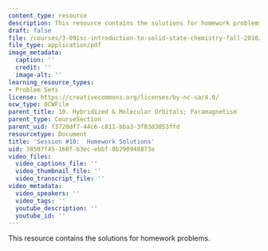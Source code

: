 ```yaml
---
content_type: resource
description: This resource contains the solutions for homework problems.
draft: false
file: /courses/3-091sc-introduction-to-solid-state-chemistry-fall-2010/38507f45160fb3ecebbf8b290948873a_MIT3_091SCF09_hw10_sol.pdf
file_type: application/pdf
image_metadata:
  caption: ''
  credit: ''
  image-alt: ''
learning_resource_types:
- Problem Sets
license: https://creativecommons.org/licenses/by-nc-sa/4.0/
ocw_type: OCWFile
parent_title: 10. Hybridized & Molecular Orbitals; Paramagnetism
parent_type: CourseSection
parent_uid: f3720df7-44c6-c811-bba3-3f83d3053ffd
resourcetype: Document
title: 'Session #10:  Homework Solutions'
uid: 38507f45-160f-b3ec-ebbf-8b290948873a
video_files:
  video_captions_file: ''
  video_thumbnail_file: ''
  video_transcript_file: ''
video_metadata:
  video_speakers: ''
  video_tags: ''
  youtube_description: ''
  youtube_id: ''
---
```

This resource contains the solutions for homework problems.